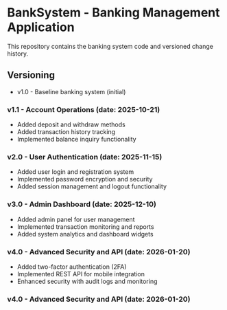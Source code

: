 # BankSystem - Banking Management Application  
  
This repository contains the banking system code and versioned change history.  
  
## Versioning  
- v1.0 - Baseline banking system (initial)  
  
### v1.1 - Account Operations (date: 2025-10-21)  
- Added deposit and withdraw methods  
- Added transaction history tracking  
- Implemented balance inquiry functionality  
  
### v2.0 - User Authentication (date: 2025-11-15)  
- Added user login and registration system  
- Implemented password encryption and security  
- Added session management and logout functionality  
  
### v3.0 - Admin Dashboard (date: 2025-12-10)  
- Added admin panel for user management  
- Implemented transaction monitoring and reports  
- Added system analytics and dashboard widgets  
  
  
 
### v4.0 - Advanced Security and API (date: 2026-01-20) 
- Added two-factor authentication (2FA) 
- Implemented REST API for mobile integration 
- Enhanced security with audit logs and monitoring 
### v4.0 - Advanced Security and API (date: 2026-01-20) 
